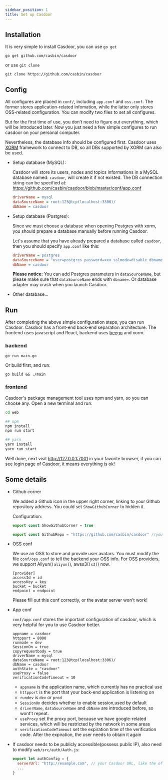 ```yaml
---
sidebar_position: 1
title: Set up Casdoor
---
```


## Installation

It is very simple to install Casdoor, you can use `go get`

```shell
go get github.com/casbin/casdoor
```

or use `git clone`

```shell
git clone https://github.com/casbin/casdoor
```

## Config

All configures are placed in `conf/`, including `app.conf` and `oss.conf`. The former stores application-related infomation, while the latter only stores OSS-related configuration. You can modify two files to set all configures.

But for the first time of use, you don’t need to figure out everything, which will be introduced later. Now you just need a few simple configures to run casdoor on your personal computer.

Nevertheless, the database info should be configured first. Casdoor uses [XORM](https://xorm.io/) framework to connect to DB, so all DBs supported by XORM can also be used.

- Setup database (MySQL):

  Casdoor will store its users, nodes and topics informations in a MySQL database named: `casdoor`, will create it if not existed. The DB connection string can be specified at: https://github.com/casbin/casdoor/blob/master/conf/app.conf

  ```ini
  driverName = mysql
  dataSourceName = root:123@tcp(localhost:3306)/
  dbName = casdoor
  ```

- Setup database (Postgres):

  Since we must choose a database when opening Postgres with xorm, you should prepare a database manually before running Casdoor. 

  Let's assume that you have already prepared a database called `casdoor`, then you should specify `app.conf` like this:

  ```ini
  driverName = postgres
  dataSourceName = "user=postgres password=xxx sslmode=disable dbname="
  dbName = casdoor
  ```

  **Please notice:** You can add Postgres parameters in `dataSourceName`, but please make sure that `dataSourceName` ends with `dbname=`. Or database adapter may crash when you launch Casdoor.

- Other database...

## Run

After completing the above simple configuration steps, you can run Casdoor. Casdoor has a front-end back-end separation architecture. The frontend uses javascript and React, backend uses [beego](https://beego.me/) and xorm.

### backend

```shell
go run main.go
```

Or build first, and run:

```shell
go build && ./main
```

### frontend

Casdoor's package management tool uses npm and yarn, so you can choose any. Open a new terminal and run:

```sh
cd web

## npm
npm install
npm run start

## yarn
yarn install
yarn run start
```

Well done, next visit http://127.0.0.1:7001 in your favorite browser, if you can see login page of Casdoor, it means everything is ok!

## Some details

- Github corner

  We added a Github icon in the upper right corner, linking to your Github repository address.
  You could set `ShowGithubCorner` to hidden it.

  Configuration:

    ```javascript
  export const ShowGithubCorner = true

  export const GithubRepo = "https://github.com/casbin/casdoor" //your github repository
    ```

- OSS conf

  We use an OSS to store and provide user avatars. You must modify the file `conf/oss.conf` to tell the backend your OSS info. For OSS providers, we support Aliyun(`[aliyun]`), awss3(`[s3]`) now.

  ```
  [provider]
  accessId = id
  accessKey = key
  bucket = bucket
  endpoint = endpoint
  ```

  Please fill out this conf correctly, or the avatar server won't work!

- App conf

  `conf/app.conf` stores the important configuration of casdoor, which is very helpful for you to use Casdoor better.

  ```
  appname = casdoor
  httpport = 8000
  runmode = dev
  SessionOn = true
  copyrequestbody = true
  driverName = mysql
  dataSourceName = root:123@tcp(localhost:3306)/
  dbName = casdoor
  authState = "casdoor"
  useProxy = false
  verificationCodeTimeout = 10
  ```

  - `appname` is the application name, which currently has no practical use
  - `httpport` is the port that your back-end application is listening on
  - `rundev` is `dev` or `prod`
  - `SessionOn` decides whether to enable session,used by default
  - `driverName`, `dataSourceName` and `dbName` are introduced before, so wont't repeat.
  - `useProxy` set the proxy port, because we have google-related services, which will be restricted by the network in some areas
  - `verificationCodeTimeout` set the expiration time of the verification code. After the expiration, the user needs to obtain it again
  
- If casdoor needs to be publicly accessible(possess public IP), also need to modify `web/src/auth/Auth.js`:

  ```javascript
  export let authConfig = {
    serverUrl: "http://example.com", // your Casdoor URL, like the official one: https://door.casbin.com, or http:1.1.1.1:8000
    ...
  }
  ```

  

